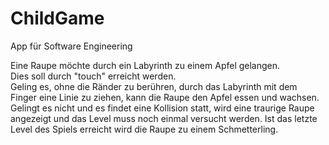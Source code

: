 # ChildGame
App für Software Engineering

Eine Raupe möchte durch ein Labyrinth zu einem Apfel gelangen. <br>
Dies soll durch "touch" erreicht werden.<br>
Geling es, ohne die Ränder zu berühren, durch das Labyrinth mit dem Finger eine Linie zu ziehen, kann die Raupe den Apfel essen und wachsen.<br>
Gelingt es nicht und es findet eine Kollision statt, wird eine traurige Raupe angezeigt und das Level muss noch einmal versucht werden.
Ist das letzte Level des Spiels erreicht wird die Raupe zu einem Schmetterling.

